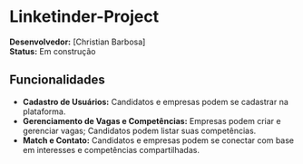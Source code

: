 # Linketinder-Project

**Desenvolvedor:** [Christian Barbosa]  
**Status:** Em construção

## Funcionalidades

- **Cadastro de Usuários:** Candidatos e empresas podem se cadastrar na plataforma.
- **Gerenciamento de Vagas e Competências:** Empresas podem criar e gerenciar vagas; Candidatos podem listar suas competências.
- **Match e Contato:** Candidatos e empresas podem se conectar com base em interesses e competências compartilhadas.
